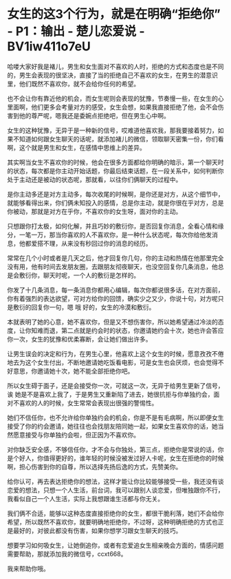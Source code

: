 # 女生的这3个行为，就是在明确“拒绝你” - P1：输出 - 楚儿恋爱说 - BV1iw411o7eU

哈喽大家好我是褚儿，男生和女生面对不喜欢的人时，拒绝的方式和态度也是不同的，男生会表现的很坚决，直接了当的拒绝自己不喜欢的女生，在男生的潜意识里，他们既然不喜欢你，就不会给你任何的希望。

也不会让你有靠近他的机会，而女生呢则会表现的犹豫，节奏慢一些，在女生的心里面啊，他们更多会考量对方的感受，女生会想，如果我直接拒绝了他，会不会伤害到他的尊严呢，嗯我还是委婉点拒绝吧，但在男生心中啊。

女生的这种犹豫，无异于是一种新的信号，哎难道他喜欢我，那我要接着努力，如果不知道如何跟女生聊天的话呢，就添加褚儿的微信，领取聊天密集一份，你们看啊，这个就是男生和女生，在感情中思维上的差异。

其实啊当女生不喜欢你的时候，他会在很多方面都给你明确的暗示，第一个聊天时的状态，每次都是你主动开始话题，你最后结束话题，在一段关系中，如何判断你处于主动还是被动的状态呢，那就看，以往你们俩聊天的过程中。

是你主动多还是对方主动多，每次收尾的时候啊，是你还是对方，从这个细节中，就能够看得出来，你们俩未知投入的感情，总是你主动，就是你很在乎对方，总是你被动，那就是对方在乎你，不喜欢你的女生呀，面对你的主动。

只想跟你打太极，如何化解，并且巧妙的敷衍你，是否回复你消息，全看心情和缘分，一笔一万，那当你喜欢的人不喜欢你，是一种什么状态呢，每次你给他发消息，他都爱搭不理，从来没有秒回过你的消息的经历。

常常在几个小时或者是几天之后，他才回复你几句，你的主动和热情在他那里完全没有用，他有时间去发朋友圈，去跟朋友彻夜聊天，也没空回复你几条消息，他总是会敷衍你，聊天时呢，一个人的敷衍是怎样的。

你发了十几条消息，每一条消息你都用心编辑，每次你都说很多话，在对方面前，你有着强烈的表达欲望，可对方给你的回馈，确实少之又少，你说十句，对方呢只是敷衍的回复你一句，嗯 哦 好的，女生的冷漠和敷衍。

本就表明了她的心意，她不喜欢你，但是又不想伤害你，所以她希望通过冷淡的态度，让你知难而退，第二点就是约会时的状态，你邀请她约会十次，她也许会答应你一次，女生的犹豫和优柔寡断，会让她们做出许多。

让男生误会的决定和行为，在男生心里，他喜欢上这个女生的时候，愿意孜孜不倦地去为这个女生付出，不断地邀请她吃饭看电影，可是女生也会厌烦，也会觉得不好意思，你邀请她十次，她不能全部拒绝你吧。

所以女生碍于面子，还是会接受你一次，可就这一次，无异于给男生更新了信号，诶 她是不是喜欢上我了，于是男生又重新陷了进去，她很抗拒与你单独约会，面对不喜欢的人的时候，女生常常会表现出很强的警惕性。

她们不信任你，也不允许给你单独约会的机会，你是不是有毛病啊，所以即便女生接受了你的约会邀请，她往往也会找朋友陪同她一起，如果女生喜欢你的话，她当然愿意接受与你单独约会啦，但正因为不喜欢你。

对你缺乏安全感，不够信任你，才不会与你独处，第三点，拒绝你是常说的话，你是个好人，你值得更好的，谁年轻的时候没被发过好人卡呢，女生在拒绝你的时候啊，担心伤害到你的自尊，所以选择先扬后逸的方式，先赞美你。

给你认可，再去表达拒绝你的想法，这样才能让你比较能够接受一些，我还没有谈恋爱的想法，只想一个人生活，前台词，我可以跟别人谈恋爱，但唯独跟你不行，我看似自己一个人生活，实际上我想跟谁生活都与你无关。

我们俩不合适，能够以这种态度直接拒绝你的女生，都很干脆利落，她们不会给你希望，所以既然不喜欢你，就要明确地拒绝你，不过呀，这种明确拒绝的方式也正是最好的，对彼此都没有伤害，如果你想学习跟女生聊天的技巧。

想要学习如何吸女生，让她倒追你，或者有恋爱追女生相亲晚会方面的，情感问题需要帮助，那就添加我的微信号，ccxt668。

我来帮助你哦。
